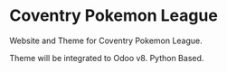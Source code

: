 Coventry Pokemon League
===

Website and Theme for Coventry Pokemon League.

Theme will be integrated to Odoo v8. Python Based.
